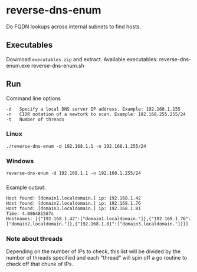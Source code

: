 # reverse-dns-enum
Do FQDN lookups across internal subnets to find hosts.

## Executables

Download `executables.zip` and extract.  Available executables:
reverse-dns-enum.exe
reverse-dns-enum.sh

## Run
Command line options
```azure
-d   Specify a local DNS server IP address. Example: 192.168.1.155
-n   CIDR notation of a newtork to scan. Example: 192.168.255.255/24
-t   Number of threads
```
### Linux

`./reverse-dns-enum -d 192.168.1.1 -n 192.168.1.255/24`

### Windows

`reverse-dns-enum -d 192.168.1.1 -n 192.168.1.255/24`

###

Example output:
```azure
Host found: [domain1.localdomain.] ip: 192.168.1.42
Host found: [domain2.localdomain.] ip: 192.168.1.76
Host found: [domain3.localdomain.] ip: 192.168.1.81
Time: 4.086481587s
Hostnames: [{"192.168.1.42":["domain1.localdomain."]},{"192.168.1.76":["domain2.localdomain."]},{"192.168.1.81":["domain3.localdomain."]}}]
```

### Note about threads

Depending on the number of IPs to check, this list will be divided by the number of threads specified and each "thread" will spin off a go routine to check off that chunk of IPs.
